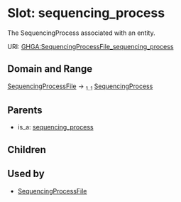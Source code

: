 
# Slot: sequencing_process


The SequencingProcess associated with an entity.

URI: [GHGA:SequencingProcessFile_sequencing_process](https://w3id.org/GHGA/SequencingProcessFile_sequencing_process)


## Domain and Range

[SequencingProcessFile](SequencingProcessFile.md) &#8594;  <sub>1..1</sub> [SequencingProcess](SequencingProcess.md)

## Parents

 *  is_a: [sequencing_process](sequencing_process.md)

## Children


## Used by

 * [SequencingProcessFile](SequencingProcessFile.md)
